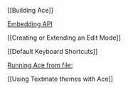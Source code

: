 [[Building Ace]]

[Embedding API](wiki/Embedding---API)

[[Creating or Extending an Edit Mode]]

[[Default Keyboard Shortcuts]]

[Running Ace from file:](https://github.com/ajaxorg/ace/wiki/Running-Ace-from-a-file:)

[[Using Textmate themes with Ace]]